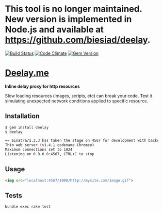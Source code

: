 # This tool is no longer maintained. New version is implemented in Node.js and available at https://github.com/biesiad/deelay.

[![Build Status](https://travis-ci.org/biesiad/deelay.png)](https://travis-ci.org/biesiad/deelay)
[![Code Climate](https://codeclimate.com/github/biesiad/deelay.png)](https://codeclimate.com/github/biesiad/deelay)
[![Gem Version](https://badge.fury.io/rb/deelay.png)](http://badge.fury.io/rb/deelay)

# [Deelay.me](http://deelay.me)

**Inline delay proxy for http resources**

Slow loading resources (images, scripts, etc) can break your code. Test it simulating unexpected network conditions applied to specific resource.


## Installation
```sh
$ gem install deelay
$ deelay

== Sinatra/1.3.3 has taken the stage on 4567 for development with backup from Thin
Thin web server (v1.4.1 codename Chromeo)
Maximum connections set to 1024
Listening on 0.0.0.0:4567, CTRL+C to stop
```

## Usage

```html
<img src="localhost:4567/1000/http://mysite.com/image.gif">
```

## Tests
```sh
bundle exec rake test
```

